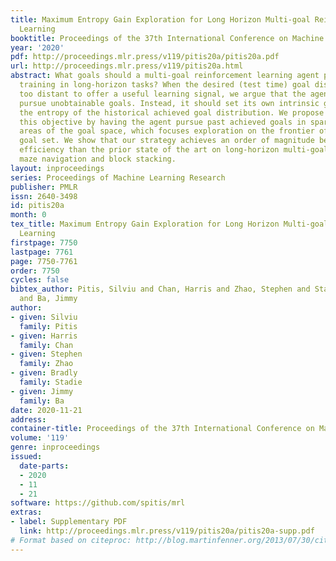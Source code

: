 ```yaml
---
title: Maximum Entropy Gain Exploration for Long Horizon Multi-goal Reinforcement
  Learning
booktitle: Proceedings of the 37th International Conference on Machine Learning
year: '2020'
pdf: http://proceedings.mlr.press/v119/pitis20a/pitis20a.pdf
url: http://proceedings.mlr.press/v119/pitis20a.html
abstract: What goals should a multi-goal reinforcement learning agent pursue during
  training in long-horizon tasks? When the desired (test time) goal distribution is
  too distant to offer a useful learning signal, we argue that the agent should not
  pursue unobtainable goals. Instead, it should set its own intrinsic goals that maximize
  the entropy of the historical achieved goal distribution. We propose to optimize
  this objective by having the agent pursue past achieved goals in sparsely explored
  areas of the goal space, which focuses exploration on the frontier of the achievable
  goal set. We show that our strategy achieves an order of magnitude better sample
  efficiency than the prior state of the art on long-horizon multi-goal tasks including
  maze navigation and block stacking.
layout: inproceedings
series: Proceedings of Machine Learning Research
publisher: PMLR
issn: 2640-3498
id: pitis20a
month: 0
tex_title: Maximum Entropy Gain Exploration for Long Horizon Multi-goal Reinforcement
  Learning
firstpage: 7750
lastpage: 7761
page: 7750-7761
order: 7750
cycles: false
bibtex_author: Pitis, Silviu and Chan, Harris and Zhao, Stephen and Stadie, Bradly
  and Ba, Jimmy
author:
- given: Silviu
  family: Pitis
- given: Harris
  family: Chan
- given: Stephen
  family: Zhao
- given: Bradly
  family: Stadie
- given: Jimmy
  family: Ba
date: 2020-11-21
address: 
container-title: Proceedings of the 37th International Conference on Machine Learning
volume: '119'
genre: inproceedings
issued:
  date-parts:
  - 2020
  - 11
  - 21
software: https://github.com/spitis/mrl
extras:
- label: Supplementary PDF
  link: http://proceedings.mlr.press/v119/pitis20a/pitis20a-supp.pdf
# Format based on citeproc: http://blog.martinfenner.org/2013/07/30/citeproc-yaml-for-bibliographies/
---
```

